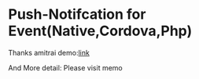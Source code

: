# Push-Notifcation for Event(Native,Cordova,Php)


Thanks amitrai demo:<a href="https://github.com/zenix98/GcmDemo">link</a>

And More detail:
Please visit memo
